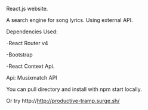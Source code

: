
React.js website.

A search engine for song lyrics. Using external API.

Dependencies Used:

-React Router v4

-Bootstrap

-React Context Api.

Api: Musixmatch API

You can pull directory and install with npm start locally.

Or try http://http://productive-tramp.surge.sh/

